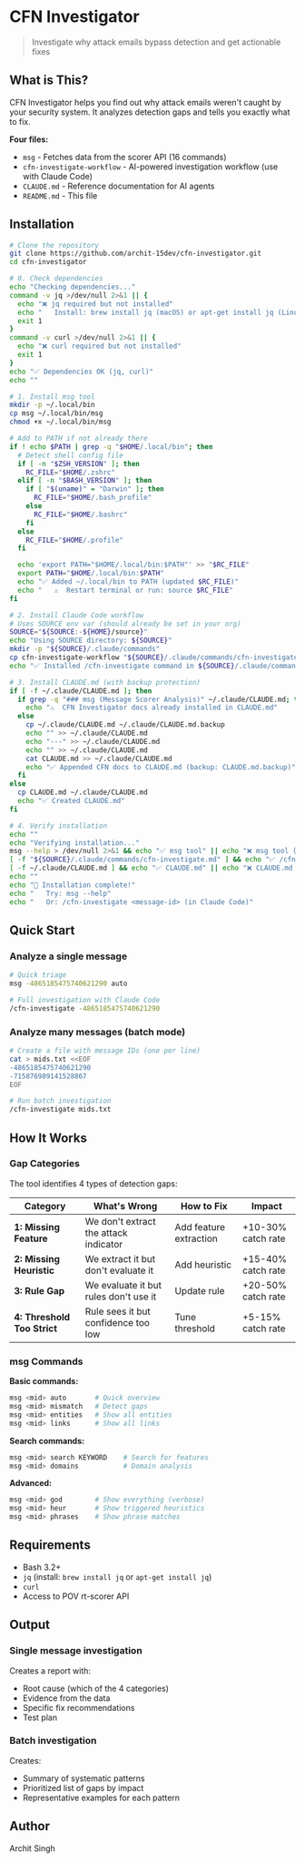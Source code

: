 # CFN Investigator

> Investigate why attack emails bypass detection and get actionable fixes

## What is This?

CFN Investigator helps you find out why attack emails weren't caught by your security system. It analyzes detection gaps and tells you exactly what to fix.

**Four files:**
- `msg` - Fetches data from the scorer API (16 commands)
- `cfn-investigate-workflow` - AI-powered investigation workflow (use with Claude Code)
- `CLAUDE.md` - Reference documentation for AI agents
- `README.md` - This file

## Installation

```bash
# Clone the repository
git clone https://github.com/archit-15dev/cfn-investigator.git
cd cfn-investigator

# 0. Check dependencies
echo "Checking dependencies..."
command -v jq >/dev/null 2>&1 || {
  echo "❌ jq required but not installed"
  echo "   Install: brew install jq (macOS) or apt-get install jq (Linux)"
  exit 1
}
command -v curl >/dev/null 2>&1 || {
  echo "❌ curl required but not installed"
  exit 1
}
echo "✅ Dependencies OK (jq, curl)"
echo ""

# 1. Install msg tool
mkdir -p ~/.local/bin
cp msg ~/.local/bin/msg
chmod +x ~/.local/bin/msg

# Add to PATH if not already there
if ! echo $PATH | grep -q "$HOME/.local/bin"; then
  # Detect shell config file
  if [ -n "$ZSH_VERSION" ]; then
    RC_FILE="$HOME/.zshrc"
  elif [ -n "$BASH_VERSION" ]; then
    if [ "$(uname)" = "Darwin" ]; then
      RC_FILE="$HOME/.bash_profile"
    else
      RC_FILE="$HOME/.bashrc"
    fi
  else
    RC_FILE="$HOME/.profile"
  fi

  echo 'export PATH="$HOME/.local/bin:$PATH"' >> "$RC_FILE"
  export PATH="$HOME/.local/bin:$PATH"
  echo "✅ Added ~/.local/bin to PATH (updated $RC_FILE)"
  echo "   ⚠️  Restart terminal or run: source $RC_FILE"
fi

# 2. Install Claude Code workflow
# Uses SOURCE env var (should already be set in your org)
SOURCE="${SOURCE:-${HOME}/source}"
echo "Using SOURCE directory: ${SOURCE}"
mkdir -p "${SOURCE}/.claude/commands"
cp cfn-investigate-workflow "${SOURCE}/.claude/commands/cfn-investigate.md"
echo "✅ Installed /cfn-investigate command in ${SOURCE}/.claude/commands"

# 3. Install CLAUDE.md (with backup protection)
if [ -f ~/.claude/CLAUDE.md ]; then
  if grep -q "### msg (Message Scorer Analysis)" ~/.claude/CLAUDE.md; then
    echo "⚠️  CFN Investigator docs already installed in CLAUDE.md"
  else
    cp ~/.claude/CLAUDE.md ~/.claude/CLAUDE.md.backup
    echo "" >> ~/.claude/CLAUDE.md
    echo "---" >> ~/.claude/CLAUDE.md
    echo "" >> ~/.claude/CLAUDE.md
    cat CLAUDE.md >> ~/.claude/CLAUDE.md
    echo "✅ Appended CFN docs to CLAUDE.md (backup: CLAUDE.md.backup)"
  fi
else
  cp CLAUDE.md ~/.claude/CLAUDE.md
  echo "✅ Created CLAUDE.md"
fi

# 4. Verify installation
echo ""
echo "Verifying installation..."
msg --help > /dev/null 2>&1 && echo "✅ msg tool" || echo "❌ msg tool (restart terminal)"
[ -f "${SOURCE}/.claude/commands/cfn-investigate.md" ] && echo "✅ /cfn-investigate workflow" || echo "❌ Workflow missing"
[ -f ~/.claude/CLAUDE.md ] && echo "✅ CLAUDE.md" || echo "❌ CLAUDE.md missing"
echo ""
echo "🎉 Installation complete!"
echo "   Try: msg --help"
echo "   Or: /cfn-investigate <message-id> (in Claude Code)"
```

## Quick Start

### Analyze a single message

```bash
# Quick triage
msg -4865185475740621290 auto

# Full investigation with Claude Code
/cfn-investigate -4865185475740621290
```

### Analyze many messages (batch mode)

```bash
# Create a file with message IDs (one per line)
cat > mids.txt <<EOF
-4865185475740621290
-715876989141528867
EOF

# Run batch investigation
/cfn-investigate mids.txt
```

## How It Works

### Gap Categories

The tool identifies 4 types of detection gaps:

| Category | What's Wrong | How to Fix | Impact |
|----------|-------------|------------|---------|
| **1: Missing Feature** | We don't extract the attack indicator | Add feature extraction | +10-30% catch rate |
| **2: Missing Heuristic** | We extract it but don't evaluate it | Add heuristic | +15-40% catch rate |
| **3: Rule Gap** | We evaluate it but rules don't use it | Update rule | +20-50% catch rate |
| **4: Threshold Too Strict** | Rule sees it but confidence too low | Tune threshold | +5-15% catch rate |

### msg Commands

**Basic commands:**
```bash
msg <mid> auto       # Quick overview
msg <mid> mismatch   # Detect gaps
msg <mid> entities   # Show all entities
msg <mid> links      # Show all links
```

**Search commands:**
```bash
msg <mid> search KEYWORD    # Search for features
msg <mid> domains           # Domain analysis
```

**Advanced:**
```bash
msg <mid> god        # Show everything (verbose)
msg <mid> heur       # Show triggered heuristics
msg <mid> phrases    # Show phrase matches
```

## Requirements

- Bash 3.2+
- `jq` (install: `brew install jq` or `apt-get install jq`)
- `curl`
- Access to POV rt-scorer API

## Output

### Single message investigation

Creates a report with:
- Root cause (which of the 4 categories)
- Evidence from the data
- Specific fix recommendations
- Test plan

### Batch investigation

Creates:
- Summary of systematic patterns
- Prioritized list of gaps by impact
- Representative examples for each pattern

## Author

Archit Singh
